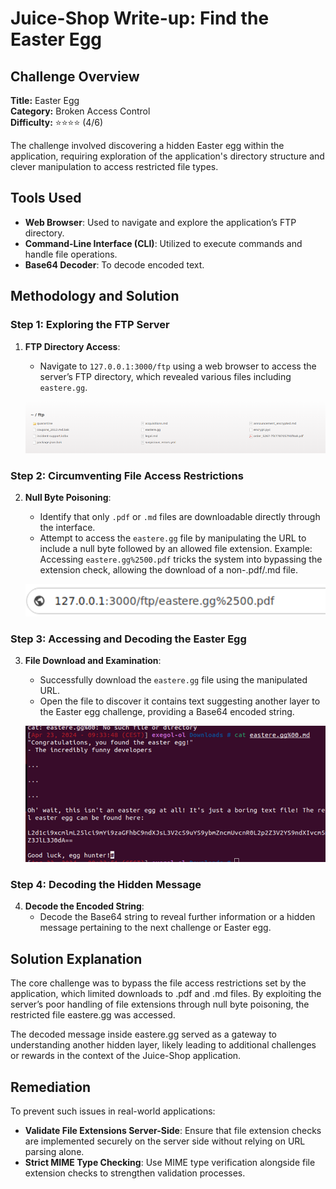 # Juice-Shop Write-up: Find the Easter Egg

## Challenge Overview

**Title:** Easter Egg  
**Category:** Broken Access Control  
**Difficulty:** ⭐⭐⭐⭐ (4/6)

The challenge involved discovering a hidden Easter egg within the application, requiring exploration of the application's directory structure and clever manipulation to access restricted file types.

## Tools Used

- **Web Browser**: Used to navigate and explore the application’s FTP directory.
- **Command-Line Interface (CLI)**: Utilized to execute commands and handle file operations.
- **Base64 Decoder**: To decode encoded text.

## Methodology and Solution

### Step 1: Exploring the FTP Server

1. **FTP Directory Access**:
   - Navigate to `127.0.0.1:3000/ftp` using a web browser to access the server’s FTP directory, which revealed various files including `eastere.gg`.

   ![ftp files](../assets/difficulty4/easter_egg_1.png)

### Step 2: Circumventing File Access Restrictions

2. **Null Byte Poisoning**:
   - Identify that only `.pdf` or `.md` files are downloadable directly through the interface.
   - Attempt to access the `eastere.gg` file by manipulating the URL to include a null byte followed by an allowed file extension. Example: Accessing `eastere.gg%2500.pdf` tricks the system into bypassing the extension check, allowing the download of a non-.pdf/.md file.

   ![extension trick](../assets/difficulty4/easter_egg_2.png)

### Step 3: Accessing and Decoding the Easter Egg

3. **File Download and Examination**:
   - Successfully download the `eastere.gg` file using the manipulated URL.
   - Open the file to discover it contains text suggesting another layer to the Easter egg challenge, providing a Base64 encoded string.

   ![opened file](../assets/difficulty4/easter_egg_3.png)

### Step 4: Decoding the Hidden Message

4. **Decode the Encoded String**:
   - Decode the Base64 string to reveal further information or a hidden message pertaining to the next challenge or Easter egg.

## Solution Explanation

The core challenge was to bypass the file access restrictions set by the application, which limited downloads to .pdf and .md files. By exploiting the server’s poor handling of file extensions through null byte poisoning, the restricted file eastere.gg was accessed. 

The decoded message inside eastere.gg served as a gateway to understanding another hidden layer, likely leading to additional challenges or rewards in the context of the Juice-Shop application. 

## Remediation

To prevent such issues in real-world applications:
- **Validate File Extensions Server-Side**: Ensure that file extension checks are implemented securely on the server side without relying on URL parsing alone.
- **Strict MIME Type Checking**: Use MIME type verification alongside file extension checks to strengthen validation processes.
